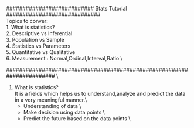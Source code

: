 ########################### Stats Tutorial ############################# \
Topics to conver: \
         1. What is statistics? \
	 2. Descriptive vs Inferential \
	 3. Population vs Sample \
	 4. Statistics vs Parameters \
	 5. Quantitative vs Qualitative \
	 6. Measurement : Normal,Ordinal,Interval,Ratio \

####################################################################### \


1. What is statistics? \
   It is a fields which helps us to understand,analyze and predict the data in a very meaningful manner.\
     * Understanding of data \
     * Make decision using data points \
     * Predict the future based on the data points \


